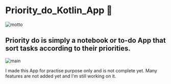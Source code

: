 # Priority_do_Kotlin_App :muscle:	

![motto](https://user-images.githubusercontent.com/47950134/85268164-762ca780-b476-11ea-8663-19a464252223.png)

## Priority do is simply a notebook or to-do App that sort tasks according to their priorities.

![main](https://user-images.githubusercontent.com/47950134/85268507-e5a29700-b476-11ea-98af-79b9299cc272.png)

I made this App for practise purpose only and is not complete yet.
Many features are not added yet and I'm still working on it.

